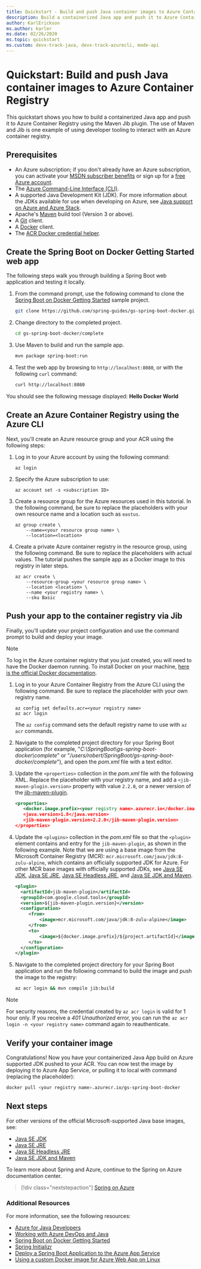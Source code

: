 ```yaml
---
title: Quickstart - Build and push Java container images to Azure Container Registry using Maven and Jib
description: Build a containerized Java app and push it to Azure Container Registry using the Maven Jib plugin.
author: KarlErickson
ms.author: karler
ms.date: 02/26/2020
ms.topic: quickstart
ms.custom: devx-track-java, devx-track-azurecli, mode-api
---
```


# Quickstart: Build and push Java container images to Azure Container Registry

This quickstart shows you how to build a containerized Java app and push it to Azure Container Registry using the Maven Jib plugin. The use of Maven and Jib is one example of using developer tooling to interact with an Azure container registry.

## Prerequisites

* An Azure subscription; if you don't already have an Azure subscription, you can activate your [MSDN subscriber benefits](https://azure.microsoft.com/pricing/member-offers/msdn-benefits-details) or sign up for a [free Azure account](https://azure.microsoft.com/pricing/free-trial).
* The [Azure Command-Line Interface (CLI)](/cli/azure/overview).
* A supported Java Development Kit (JDK). For more information about the JDKs available for use when developing on Azure, see [Java support on Azure and Azure Stack](/azure/developer/java/fundamentals/java-support-on-azure).
* Apache's [Maven](http://maven.apache.org) build tool (Version 3 or above).
* A [Git](https://git-scm.com) client.
* A [Docker](https://www.docker.com) client.
* The [ACR Docker credential helper](https://github.com/Azure/acr-docker-credential-helper).

## Create the Spring Boot on Docker Getting Started web app

The following steps walk you through building a Spring Boot web application and testing it locally.

1. From the command prompt, use the following command to clone the [Spring Boot on Docker Getting Started](https://github.com/spring-guides/gs-spring-boot-docker) sample project.

   ```bash
   git clone https://github.com/spring-guides/gs-spring-boot-docker.git
   ```

1. Change directory to the completed project.

   ```bash
   cd gs-spring-boot-docker/complete
   ```

1. Use Maven to build and run the sample app.

   ```bash
   mvn package spring-boot:run
   ```

1. Test the web app by browsing to `http://localhost:8080`, or with the following `curl` command:

   ```bash
   curl http://localhost:8080
   ```

You should see the following message displayed: **Hello Docker World**

## Create an Azure Container Registry using the Azure CLI

Next, you'll create an Azure resource group and your ACR using the following steps:

1. Log in to your Azure account by using the following command:

   ```azurecli
   az login
   ```

1. Specify the Azure subscription to use:

   ```azurecli
   az account set -s <subscription ID>
   ```

1. Create a resource group for the Azure resources used in this tutorial. In the following command, be sure to replace the placeholders with your own resource name and a location such as `eastus`.

   ```azurecli
   az group create \
       --name=<your resource group name> \
       --location=<location>
   ```

1. Create a private Azure container registry in the resource group, using the following command. Be sure to replace the placeholders with actual values. The tutorial pushes the sample app as a Docker image to this registry in later steps.

   ```azurecli
   az acr create \
       --resource-group <your resource group name> \
       --location <location> \
       --name <your registry name> \
       --sku Basic
   ```

## Push your app to the container registry via Jib

Finally, you'll update your project configuration and use the command prompt to build and deploy your image.

> [!NOTE]
> To log in the Azure container registry that you just created, you will need to have the Docker daemon running. To install Docker on your machine, [here is the official Docker documentation](https://docs.docker.com/install/).

1. Log in to your Azure Container Registry from the Azure CLI using the following command. Be sure to replace the placeholder with your own registry name.

   ```azurecli
   az config set defaults.acr=<your registry name>
   az acr login
   ```

   The `az config` command sets the default registry name to use with `az acr` commands.

1. Navigate to the completed project directory for your Spring Boot application (for example, "*C:\SpringBoot\gs-spring-boot-docker\complete*" or "*/users/robert/SpringBoot/gs-spring-boot-docker/complete*"), and open the *pom.xml* file with a text editor.

1. Update the `<properties>` collection in the *pom.xml* file with the following XML. Replace the placeholder with your registry name, and add a `<jib-maven-plugin.version>` property with value `2.2.0`, or a newer version of the [jib-maven-plugin](https://github.com/GoogleContainerTools/jib/tree/master/jib-maven-plugin).

   ```xml
   <properties>
      <docker.image.prefix><your registry name>.azurecr.io</docker.image.prefix>
      <java.version>1.8</java.version>
      <jib-maven-plugin.version>2.2.0</jib-maven-plugin.version>
   </properties>
   ```

1. Update the `<plugins>` collection in the *pom.xml* file so that the `<plugin>` element contains and entry for the `jib-maven-plugin`, as shown in the following example. Note that we are using a base image from the Microsoft Container Registry (MCR): `mcr.microsoft.com/java/jdk:8-zulu-alpine`, which contains an officially supported JDK for Azure. For other MCR base images with officially supported JDKs, see [Java SE JDK](https://hub.docker.com/_/microsoft-java-jdk), [Java SE JRE](https://hub.docker.com/_/microsoft-java-jre), [Java SE Headless JRE](https://hub.docker.com/_/microsoft-java-jre-headless), and [Java SE JDK and Maven](https://hub.docker.com/_/microsoft-java-maven).

   ```xml
   <plugin>
     <artifactId>jib-maven-plugin</artifactId>
     <groupId>com.google.cloud.tools</groupId>
     <version>${jib-maven-plugin.version}</version>
     <configuration>
        <from>
            <image>mcr.microsoft.com/java/jdk:8-zulu-alpine</image>
        </from>
        <to>
            <image>${docker.image.prefix}/${project.artifactId}</image>
        </to>
     </configuration>
   </plugin>
   ```

1. Navigate to the completed project directory for your Spring Boot application and run the following command to build the image and push the image to the registry:

   ```bash
   az acr login && mvn compile jib:build
   ```

> [!NOTE]
>
> For security reasons, the credential created by `az acr login` is valid for 1 hour only. If you receive a *401 Unauthorized* error, you can run the `az acr login -n <your registry name>` command again to reauthenticate.

## Verify your container image

Congratulations! Now you have your containerized Java App build on Azure supported JDK pushed to your ACR. You can now test the image by deploying it to Azure App Service, or pulling it to local with command (replacing the placeholder):

```bash
docker pull <your registry name>.azurecr.io/gs-spring-boot-docker
```

## Next steps

For other versions of the official Microsoft-supported Java base images, see:

* [Java SE JDK](https://hub.docker.com/_/microsoft-java-jdk)
* [Java SE JRE](https://hub.docker.com/_/microsoft-java-jre)
* [Java SE Headless JRE](https://hub.docker.com/_/microsoft-java-jre-headless)
* [Java SE JDK and Maven](https://hub.docker.com/_/microsoft-java-maven)

To learn more about Spring and Azure, continue to the Spring on Azure documentation center.

> [!div class="nextstepaction"]
> [Spring on Azure](/azure/developer/java/spring-framework)

### Additional Resources

For more information, see the following resources:

* [Azure for Java Developers](/azure/java)
* [Working with Azure DevOps and Java](/azure/devops/java)
* [Spring Boot on Docker Getting Started](https://spring.io/guides/gs/spring-boot-docker)
* [Spring Initializr](https://start.spring.io)
* [Deploy a Spring Boot Application to the Azure App Service](/azure/developer/java/spring-framework/deploy-spring-boot-java-app-on-linux#configure-maven-to-build-image-to-your-azure-container-registry)
* [Using a custom Docker image for Azure Web App on Linux](../app-service/tutorial-custom-container.md)
